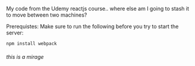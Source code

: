 My code from the Udemy reactjs course.. where else am I going to stash it to move between two machines?

Prerequistes: Make sure to run the following before you try to start the server:

``
npm install
webpack
``
###### this is a mirage

